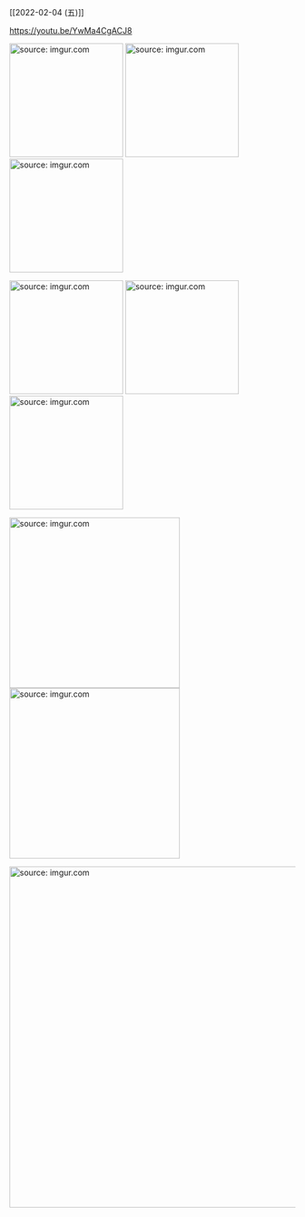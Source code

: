 
[[2022-02-04 (五)]]

https://youtu.be/YwMa4CgACJ8

<a href="https://imgur.com/1B8kmXJ"><img src="https://i.imgur.com/1B8kmXJ.jpg" title="source: imgur.com" width="200px"/></a> <a href="https://imgur.com/AM6rkvR"><img src="https://i.imgur.com/AM6rkvR.jpg" title="source: imgur.com" width="200px"/></a> <a href="https://imgur.com/UuHEIQG"><img src="https://i.imgur.com/UuHEIQG.jpg" title="source: imgur.com" width="200px"/></a>

<a href="https://imgur.com/Vk3NaqE"><img src="https://i.imgur.com/Vk3NaqE.jpg" title="source: imgur.com" width="200px"/></a> <a href="https://imgur.com/w1wg4YF"><img src="https://i.imgur.com/w1wg4YF.jpg" title="source: imgur.com" width="200px"/></a> <a href="https://imgur.com/z6gSnuJ"><img src="https://i.imgur.com/z6gSnuJ.jpg" title="source: imgur.com" width="200px"/></a>

<a href="https://imgur.com/tvqYJe4"><img src="https://i.imgur.com/tvqYJe4.jpg" title="source: imgur.com" width="300px"/></a> <a href="https://imgur.com/B1LqaQm"><img src="https://i.imgur.com/B1LqaQm.jpg" title="source: imgur.com" width="300px"/></a>

<a href="https://imgur.com/ksjb0KC"><img src="https://i.imgur.com/ksjb0KC.jpg" title="source: imgur.com" width="600px"/></a>


